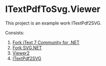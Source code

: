 # ITextPdfToSvg.Viewer
This project is an example work ITextPdf2SVG.

Сonsists:
1) [Fork iText 7 Community for .NET][READMEITextPDF]
2) [Fork SVG.NET][READMESVG]
3) [Viewer2][READMEViewer2]
3) [ITextPdf2SVG][READMEITextPdf2SVG]

[READMEITextPDF]: https://github.com/coddwrench/ITextPdfToSvg.Viewer/blob/master/ITextPDF/LICENSE.md
[READMESVG]: https://github.com/coddwrench/ITextPdfToSvg.Viewer/blob/master/SVG/README.md
[READMEViewer2]: https://github.com/coddwrench/ITextPdfToSvg.Viewer/blob/master/Viewer2/README.md
[READMEITextPdf2SVG]: https://github.com/coddwrench/ITextPdfToSvg.Viewer/blob/master/ITextPdf2SVG/README.md
